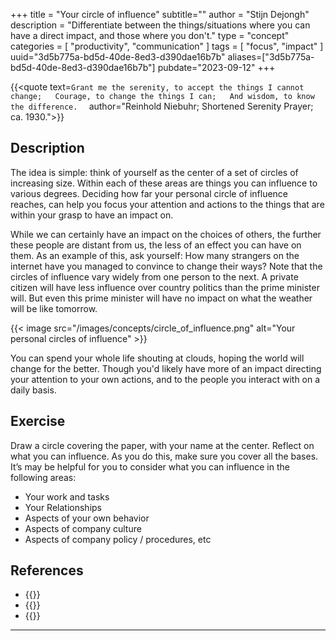 +++
title = "Your circle of influence"
subtitle=""
author = "Stijn Dejongh"
description = "Differentiate between the things/situations where you can have a direct impact, and those where you don't."
type = "concept"
categories = [
    "productivity", "communication"
]
tags = [
    "focus", "impact"
]
uuid="3d5b775a-bd5d-40de-8ed3-d390dae16b7b"
aliases=["3d5b775a-bd5d-40de-8ed3-d390dae16b7b"]
pubdate="2023-09-12"
+++


{{<quote text=`
Grant me the serenity, to accept the things I cannot change;  
Courage, to change the things I can;  
And wisdom, to know the difference.  
`
author="Reinhold Niebuhr; Shortened Serenity Prayer; ca. 1930.">}}

## Description

The idea is simple: think of yourself as the center of a set of circles of increasing size.
Within each of these areas are things you can influence to various degrees.
Deciding how far your personal circle of influence reaches, can help you focus your attention and actions to the things that are within your
grasp to have an impact on.

While we can certainly have an impact on the choices of others, the further these people are distant from us, the less of an effect you can have on
them. As an example of this, ask yourself: How many strangers on the internet have you managed to convince to change their ways?
Note that the circles of influence vary widely from one person to the next. A private citizen will have less influence over country politics
than the prime minister will. But even this prime minister will have no impact on what the weather will be like tomorrow.

{{< image src="/images/concepts/circle_of_influence.png"  alt="Your personal circles of influence" >}}

You can spend your whole life shouting at clouds, hoping the world will change for the better.
Though you'd likely have more of an impact directing your attention to your own actions, and to the people you interact with on a daily basis.

## Exercise

Draw a circle covering the paper, with your name at the center. Reflect on what you can influence. As you do this, make sure you cover all the
bases. It’s may be helpful for you to consider what you can influence in the following areas:

* Your work and tasks
* Your Relationships
* Aspects of your own behavior
* Aspects of company culture
* Aspects of company policy / procedures, etc

## References

* {{<reference author="Covey, S. R.; Collins, J."
  year="2004"
  title="The 7 Habits of Highly Effective People: Powerful Lessons in Personal Change"
  publisher=" Free Press"
  isbn="0743269519"
  link="https://www.goodreads.com/book/show/36072.The_7_Habits_of_Highly_Effective_People" >}}
* {{<reference author="Pattakos, A. & Dundon E."
  year="2017"
  title="Prisoners of Our Thoughts"
  publisher="Berrett-Koehler Publishers"
  isbn="1626568804"
  link="https://www.goodreads.com/book/show/33830612-prisoners-of-our-thoughts" >}}
* {{<reference author="Holiday, R."
  year="2016"
  title="Ego Is the Enemy"
  publisher="Portfolio"
  isbn="9781591847816"
  link="https://www.goodreads.com/book/show/27036528-ego-is-the-enemy" >}}

---

